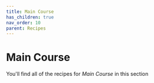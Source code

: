 ```yaml
---
title: Main Course
has_children: true
nav_order: 10
parent: Recipes
---
```


# Main Course

You'll find all of the recipes for *Main Course* in this section

